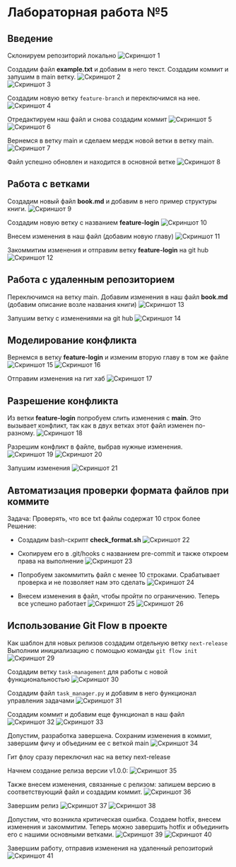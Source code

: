 # Лабораторная работа №5

## Введение

Склонируем репозиторий локально
![Скриншот 1](/screenshots/Screenshot_1.png)  

Создадим файл **example.txt** и добавим в него текст. Создадим коммит и запушим в main ветку.
![Скриншот 2](/screenshots/Screenshot_2.png)  
![Скриншот 3](/screenshots/Screenshot_3.png)  

Создадим новую ветку ```feature-branch``` и переключимся на нее. 
![Скриншот 4](/screenshots/Screenshot_4.png)  

Отредактируем наш файл и снова создадим коммит
![Скриншот 5](/screenshots/Screenshot_5.png)  
![Скриншот 6](/screenshots/Screenshot_6.png)  

Вернемся в ветку main и сделаем мердж новой ветки в ветку main.
![Скриншот 7](/screenshots/Screenshot_7.png)  

Файл успешно обновлен и находится в основной ветке
![Скриншот 8](/screenshots/Screenshot_8.png)  


## Работа с ветками
Создадим новый файл **book.md** и добавим в него пример структуры книги. 
![Скриншот 9](/screenshots/Screenshot_9.png)  

Создадим новую ветку с названием **feature-login**
![Скриншот 10](/screenshots/Screenshot_10.png) 

Внесем изменения в наш файл (добавим новую главу)
![Скриншот 11](/screenshots/Screenshot_11.png) 

Закоммитим изменения и отправим ветку **feature-login** на git hub
![Скриншот 12](/screenshots/Screenshot_12.png) 


## Работа с удаленным репозиторием
Переключимся на ветку main. Добавим изменения в наш файл **book.md** (добавим описание возле названия книги)
![Скриншот 13](/screenshots/Screenshot_13.png) 

Запушим ветку с изменениями на git hub
![Скриншот 14](/screenshots/Screenshot_14.png) 

## Моделирование конфликта
Вернемся в ветку **feature-login** и изменим вторую главу в том же файле
![Скриншот 15](/screenshots/Screenshot_15.png) 
![Скриншот 16](/screenshots/Screenshot_16.png) 

Отправим изменения на гит хаб
![Скриншот 17](/screenshots/Screenshot_17.png) 

## Разрешение конфликта
Из ветки **feature-login** попробуем слить изменения с **main**. Это вызывает конфликт, так как в двух ветках этот файл изменен по-разному.
![Скриншот 18](/screenshots/Screenshot_18.png) 

Разрешим конфликт в файле, выбрав нужные изменения.
![Скриншот 19](/screenshots/Screenshot_19.png) 
![Скриншот 20](/screenshots/Screenshot_20.png) 

Запушим изменения
![Скриншот 21](/screenshots/Screenshot_21.png) 


## Автоматизация проверки формата файлов при коммите
Задача: Проверять, что все txt файлы содержат 10 строк более
Решение:
* Создадим bash-скрипт **check_format.sh** 
![Скриншот 22](/screenshots/Screenshot_23.png)

* Скопируем его в .git/hooks с названием pre-commit и также откроем права на выполнение
![Скриншот 23](/screenshots/Screenshot_22.png)

* Попробуем закоммитить файл с менее 10 строками. Срабатывает проверка и не позволяет нам это сделать
![Скриншот 24](/screenshots/Screenshot_26.png)

* Внесем изменения в файл, чтобы пройти по ограничению. Теперь все успешно работает
![Скриншот 25](/screenshots/Screenshot_24.png)
![Скриншот 26](/screenshots/Screenshot_25.png)


## Использование Git Flow в проекте
Как шаблон для новых релизов создадим отдельную ветку `next-release`
Выполним инициализацию с помощью команды `git flow init`
![Скриншот 29](/screenshots/Screenshot_29.png)

Создадим ветку `task-management` для работы с новой функциональностью 
![Скриншот 30](/screenshots/Screenshot_30.png)

Создадим файл `task_manager.py` и добавим в него функционал управления задачами
![Скриншот 31](/screenshots/Screenshot_31.png)

Создадим коммит и добавим еще функционал в наш файл
![Скриншот 32](/screenshots/Screenshot_32.png)
![Скриншот 33](/screenshots/Screenshot_33.png)

Допустим, разработка завершена. Сохраним изменения в коммит, завершим фичу и объединим ее с веткой main
![Скриншот 34](/screenshots/Screenshot_34.png)

Гит флоу сразу переключил нас на ветку next-release

Начнем создание релиза версии v1.0.0:
![Скриншот 35](/screenshots/Screenshot_35.png)

Также внесем изменения, связанные с релизом: запишем версию в соответствующий файл и создадим коммит.
![Скриншот 36](/screenshots/Screenshot_36.png)

Завершим релиз
![Скриншот 37](/screenshots/Screenshot_37.png)
![Скриншот 38](/screenshots/Screenshot_38.png)

Допустим, что возникла критическая ошибка. Создаем hotfix, внесем изменения и закоммитим. Теперь можно завершить hotfix и объединить его с нашими основными ветками.
![Скриншот 39](/screenshots/Screenshot_39.png)
![Скриншот 40](/screenshots/Screenshot_40.png)

Завершим работу, отправив изменения на удаленный репозиторий
![Скриншот 41](/screenshots/Screenshot_41.png)
